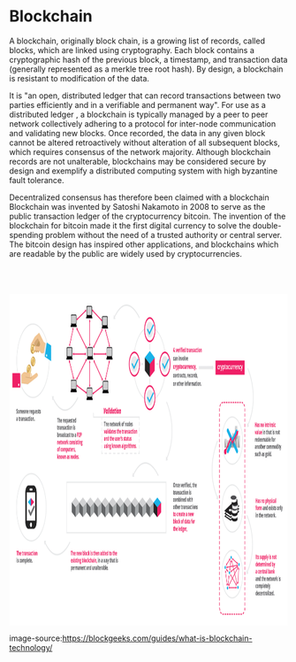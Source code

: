 # Blockchain
<p>A blockchain, originally block chain, is a growing list of records, called blocks, which are linked using cryptography. Each block contains a cryptographic hash of the previous block, a timestamp, and transaction data (generally represented as a merkle tree root hash). By design, a blockchain is resistant to modification of the data.</p>
<p>It is "an open, distributed ledger that can record transactions between two parties efficiently and in a verifiable and permanent way". For use as a distributed ledger , a blockchain is typically managed by a peer to peer network collectively adhering to a protocol for inter-node communication and validating new blocks. Once recorded, the data in any given block cannot be altered retroactively without alteration of all subsequent blocks, which requires consensus of the network majority. Although blockchain records are not unalterable, blockchains may be considered secure by design and exemplify a distributed computing system with high byzantine fault tolerance.</p>
<p>  Decentralized consensus has therefore been claimed with a blockchain Blockchain was invented by Satoshi Nakamoto  in 2008 to serve as the public transaction ledger of the cryptocurrency bitcoin. The invention of the blockchain for bitcoin made it the first digital currency to solve the double-spending problem without the need of a trusted authority or central server. The bitcoin design has inspired other applications, and blockchains which are readable by the public are widely used by cryptocurrencies.
</p>

<img src="infographics0517-01-1.png" class="center"  height=600 />

<style>
    .center {
    display: block;
    margin-left: auto;
    margin-right: auto;
    width: 100%;
    padding-top: 10%;
}
</style>
image-source:https://blockgeeks.com/guides/what-is-blockchain-technology/